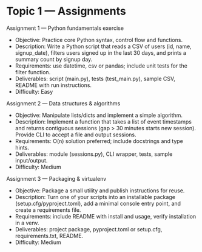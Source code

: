 # Topic 1 — Assignments

Assignment 1 — Python fundamentals exercise
- Objective: Practice core Python syntax, control flow and functions.
- Description: Write a Python script that reads a CSV of users (id, name, signup_date), filters users signed up in the last 30 days, and prints a summary count by signup day.
- Requirements: use datetime, csv or pandas; include unit tests for the filter function.
- Deliverables: script (main.py), tests (test_main.py), sample CSV, README with run instructions.
- Difficulty: Easy

Assignment 2 — Data structures & algorithms
- Objective: Manipulate lists/dicts and implement a simple algorithm.
- Description: Implement a function that takes a list of event timestamps and returns contiguous sessions (gap > 30 minutes starts new session). Provide CLI to accept a file and output sessions.
- Requirements: O(n) solution preferred; include docstrings and type hints.
- Deliverables: module (sessions.py), CLI wrapper, tests, sample input/output.
- Difficulty: Medium

Assignment 3 — Packaging & virtualenv
- Objective: Package a small utility and publish instructions for reuse.
- Description: Turn one of your scripts into an installable package (setup.cfg/pyproject.toml), add a minimal console entry point, and create a requirements file.
- Requirements: include README with install and usage, verify installation in a venv.
- Deliverables: project package, pyproject.toml or setup.cfg, requirements.txt, README.
- Difficulty: Medium
